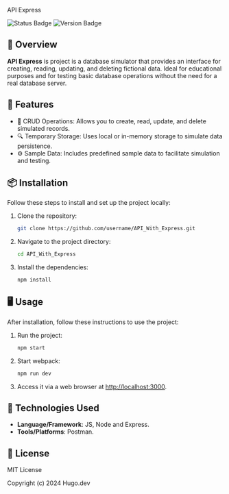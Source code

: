 API Express

![Status Badge](https://img.shields.io/badge/status-inative-red)
![Version Badge](https://img.shields.io/badge/version-1.0.0-blue)

## 📖 Overview

**API Express** is project is a database simulator that provides an interface for creating, reading, updating, and deleting fictional data. Ideal for educational purposes and for testing basic database operations without the need for a real database server.

## 🚀 Features

- 🌟 CRUD Operations: Allows you to create, read, update, and delete simulated records.
- 🔍 Temporary Storage: Uses local or in-memory storage to simulate data persistence.
- ⚙️ Sample Data: Includes predefined sample data to facilitate simulation and testing.

## 📦 Installation

Follow these steps to install and set up the project locally:

1. Clone the repository:
    ```bash
    git clone https://github.com/username/API_With_Express.git
    ```
2. Navigate to the project directory:
    ```bash
    cd API_With_Express
    ```
3. Install the dependencies:
    ```bash
    npm install
    ```

## 🖥️ Usage

After installation, follow these instructions to use the project:

1. Run the project:
    ```bash
    npm start
    ```
2. Start webpack:
    ```bash
    npm run dev
    ```

3. Access it via a web browser at [http://localhost:3000](http://localhost:3000).

## 🔧 Technologies Used

- **Language/Framework**: JS, Node and Express.
- **Tools/Platforms**: Postman.

## 📜 License
MIT License

Copyright (c) 2024 Hugo.dev
